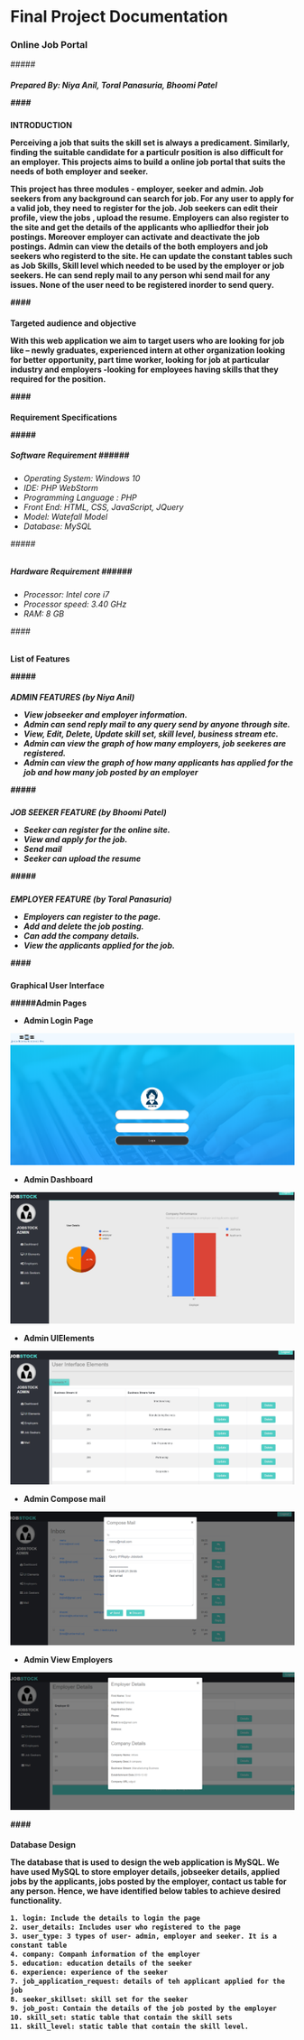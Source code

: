 # <h1>Final Project Documentation
### <h3> Online Job Portal
#####<h5> Prepared By: Niya Anil, Toral Panasuria, Bhoomi Patel


####<h4> INTRODUCTION
  
  Perceiving a job that suits the skill set is always a predicament. Similarly, finding the suitable candidate for a particulr position is also difficult for an employer. This projects aims to build a online job portal that suits the needs of both employer and seeker.
  
  This project has three modules - employer, seeker and admin. Job seekers from any background can search for job. For any user to apply for a valid job, they need to register for the job. Job seekers can edit their profile, view the jobs , upload the resume. Employers can also register to the site and get the details of the applicants who aplliedfor their job postings. Moreover employer can activate and deactivate the job postings. Admin can view the details of the both employers and job seekers who registerd to the site. He can update the constant tables such as Job Skills, Skill level which needed to be used by the employer or job seekers. He can send reply mail to any person whi send mail for any issues. None of the user need to be registered inorder to send query. 
  
  ####<h4> Targeted audience and objective
  
  With this web application we aim to target users who are looking for job like – newly graduates, experienced intern at other organization looking for better opportunity, part time worker, looking for job at particular industry and employers -looking for employees having skills that they required for the position.

####<h4> Requirement Specifications
  
  #####<h5> Software Requirement
  ######<h6> 
   * Operating System: Windows 10
   * IDE: PHP WebStorm
   * Programming Language : PHP
   * Front End: HTML, CSS, JavaScript, JQuery
   * Model: Watefall Model
   * Database: MySQL
  
  #####<h5> Hardware Requirement
  ######<h6>
   * Processor: Intel core i7
   * Processor speed: 3.40 GHz
   * RAM: 8 GB
  
####<h4> List of Features
  
  #####<h5> ADMIN FEATURES  (by Niya Anil)
  
  * View jobseeker and employer information.
  * Admin can send reply mail to any query send by anyone through site.
  * View, Edit, Delete, Update skill set, skill level, business stream etc.
  * Admin can view the graph of how many employers, job seekeres are registered.
  * Admin can view the graph of how many applicants has applied for the job and how many job posted by an employer
  
  
#####<h5> JOB SEEKER FEATURE  (by Bhoomi Patel)
  
  * Seeker can register for the online site.
  * View and apply for the job.
  * Send mail
  * Seeker can upload the resume
  
  
  #####<h5> EMPLOYER FEATURE  (by Toral Panasuria)
  
  * Employers can register to the page.
  * Add and delete the job posting.
  * Can add the company details.
  * View the applicants applied for the job.
  
   ####<h4> Graphical User Interface 
  
  #####Admin Pages
  
 * Admin Login Page
  
  ![](img/admin_login.PNG)
  
  * Admin Dashboard
  
  ![](img/admin_dashboard.PNG)
  
  * Admin UIElements
  
  ![](img/Dmin_uielements.PNG)
  
  * Admin Compose mail
  
  ![](img/admin_composemail.PNG)
  
   * Admin View Employers
   
   ![](img/admin_viewEmployer.PNG)
  
  ####<h4> Database Design
  
  The database that is used to design the web application is MySQL. We have used MySQL to store
employer details, jobseeker details, applied jobs by the applicants, jobs posted by the employer, contact us table for any person.
Hence, we have identified below tables to achieve desired functionality.
    
    1. login: Include the details to login the page
    2. user_details: Includes user who registered to the page
    3. user_type: 3 types of user- admin, employer and seeker. It is a constant table
    4. company: Companh information of the employer
    5. education: education details of the seeker
    6. experience: experience of the seeker
    7. job_application_request: details of teh applicant applied for the job
    8. seeker_skillset: skill set for the seeker
    9. job_post: Contain the details of the job posted by the employer
    10. skill_set: static table that contain the skill sets
    11. skill_level: static table that contain the skill level.
    
    
  
  
  
